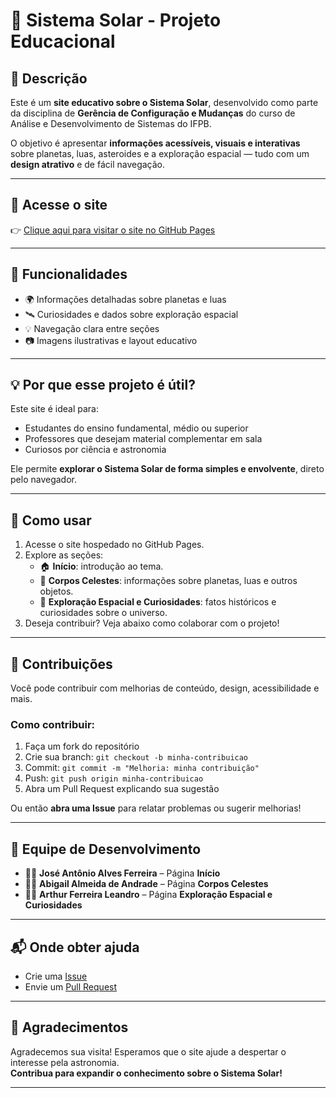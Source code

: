 # 🌌 Sistema Solar - Projeto Educacional

## 📖 Descrição

Este é um **site educativo sobre o Sistema Solar**, desenvolvido como parte da disciplina de **Gerência de Configuração e Mudanças** do curso de Análise e Desenvolvimento de Sistemas do IFPB.

O objetivo é apresentar **informações acessíveis, visuais e interativas** sobre planetas, luas, asteroides e a exploração espacial — tudo com um **design atrativo** e de fácil navegação.

---

## 🚀 Acesse o site

👉 [Clique aqui para visitar o site no GitHub Pages](https://gerencia-de-configuracao-e-mudancas.github.io/projeto-final-sistema-solar/)

---

## 🧠 Funcionalidades

- 🌍 Informações detalhadas sobre planetas e luas
- 🛰️ Curiosidades e dados sobre exploração espacial
- 💡 Navegação clara entre seções
- 📷 Imagens ilustrativas e layout educativo

---

## 💡 Por que esse projeto é útil?

Este site é ideal para:
- Estudantes do ensino fundamental, médio ou superior
- Professores que desejam material complementar em sala
- Curiosos por ciência e astronomia

Ele permite **explorar o Sistema Solar de forma simples e envolvente**, direto pelo navegador.

---

## 🧭 Como usar

1. Acesse o site hospedado no GitHub Pages.
2. Explore as seções:
   - 🏠 **Início**: introdução ao tema.
   - 🌌 **Corpos Celestes**: informações sobre planetas, luas e outros objetos.
   - 🚀 **Exploração Espacial e Curiosidades**: fatos históricos e curiosidades sobre o universo.
3. Deseja contribuir? Veja abaixo como colaborar com o projeto!

---

## 🤝 Contribuições

Você pode contribuir com melhorias de conteúdo, design, acessibilidade e mais.

### Como contribuir:
1. Faça um fork do repositório
2. Crie sua branch: `git checkout -b minha-contribuicao`
3. Commit: `git commit -m "Melhoria: minha contribuição"`
4. Push: `git push origin minha-contribuicao`
5. Abra um Pull Request explicando sua sugestão

Ou então **abra uma Issue** para relatar problemas ou sugerir melhorias!

---

## 👥 Equipe de Desenvolvimento

- 👨‍💻 **José Antônio Alves Ferreira** – Página **Início**
- 👩‍💻 **Abigail Almeida de Andrade** – Página **Corpos Celestes**
- 👨‍🚀 **Arthur Ferreira Leandro** – Página **Exploração Espacial e Curiosidades**

---

## 📬 Onde obter ajuda

- Crie uma [Issue](https://github.com/Gerencia-de-configuracao-e-mudancas/projeto-final-sistema-solar/issues)
- Envie um [Pull Request](https://github.com/Gerencia-de-configuracao-e-mudancas/projeto-final-sistema-solar/pulls)

---

## 🙌 Agradecimentos

Agradecemos sua visita! Esperamos que o site ajude a despertar o interesse pela astronomia.  
**Contribua para expandir o conhecimento sobre o Sistema Solar!**

---
